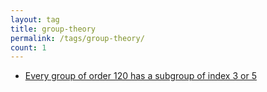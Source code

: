 ```yaml
---
layout: tag
title: group-theory
permalink: /tags/group-theory/
count: 1
---
```


- [Every group of order 120 has a subgroup of index 3 or 5](https://awnathan1893.github.io/blog/2024/Isaacs-1C4/)
